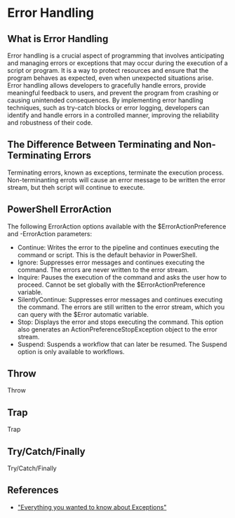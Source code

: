 # Error Handling

## What is Error Handling

Error handling is a crucial aspect of programming that involves anticipating and managing errors or exceptions that may occur during the execution of a script or program. It is a way to protect resources and ensure that the program behaves as expected, even when unexpected situations arise. Error handling allows developers to gracefully handle errors, provide meaningful feedback to users, and prevent the program from crashing or causing unintended consequences. By implementing error handling techniques, such as try-catch blocks or error logging, developers can identify and handle errors in a controlled manner, improving the reliability and robustness of their code.

## The Difference Between Terminating and Non-Terminating Errors

Terminating errors, known as exceptions, terminate the execution process. Non-terminanting errots will cause an error message to be written the error stream, but theh script will continue to execute.

## PowerShell ErrorAction

The following ErrorAction options available with the $ErrorActionPreference and -ErrorAction parameters:

- Continue: Writes the error to the pipeline and continues executing the command or script. This is the default behavior in PowerShell.
- Ignore: Suppresses error messages and continues executing the command. The errors are never written to the error stream.
- Inquire: Pauses the execution of the command and asks the user how to proceed. Cannot be set globally with the $ErrorActionPreference variable.
- SilentlyContinue: Suppresses error messages and continues executing the command. The errors are still written to the error stream, which you can query with the $Error automatic variable.
- Stop: Displays the error and stops executing the command. This option also generates an ActionPreferenceStopException object to the error stream.
- Suspend: Suspends a workflow that can later be resumed. The Suspend option is only available to workflows.

## Throw

Throw

## Trap

Trap

## Try/Catch/Finally

Try/Catch/Finally

## References

- ["Everything you wanted to know about Exceptions"](https://learn.microsoft.com/en-us/powershell/scripting/learn/deep-dives/everything-about-exceptions?view=powershell-7.4)
